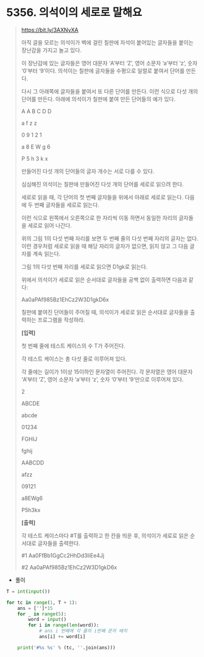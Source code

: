 # 5356. 의석이의 세로로 말해요

> https://bit.ly/3AXNyXA
>
> 아직 글을 모르는 의석이가 벽에 걸린 칠판에 자석이 붙어있는 글자들을 붙이는 장난감을 가지고 놀고 있다.
>
> 이 장난감에 있는 글자들은 영어 대문자 ‘A’부터 ‘Z’, 영어 소문자 ‘a’부터 ‘z’, 숫자 ‘0’부터 ‘9’이다. 의석이는 칠판에 글자들을 수평으로 일렬로 붙여서 단어를 만든다.
>
> 다시 그 아래쪽에 글자들을 붙여서 또 다른 단어를 만든다. 이런 식으로 다섯 개의 단어를 만든다. 아래에 의석이가 칠판에 붙여 만든 단어들의 예가 있다.
>
> A A B C D D
>
> a f z z
>
> 0 9 1 2 1
>
> a 8 E W g 6
>
> P 5 h 3 k x
>
> 만들어진 다섯 개의 단어들의 글자 개수는 서로 다를 수 있다.
>
>
> 심심해진 의석이는 칠판에 만들어진 다섯 개의 단어를 세로로 읽으려 한다.
>
> 세로로 읽을 때, 각 단어의 첫 번째 글자들을 위에서 아래로 세로로 읽는다. 다음에 두 번째 글자들을 세로로 읽는다.
>
> 이런 식으로 왼쪽에서 오른쪽으로 한 자리씩 이동 하면서 동일한 자리의 글자들을 세로로 읽어 나간다.
>
> 위의 그림 1의 다섯 번째 자리를 보면 두 번째 줄의 다섯 번째 자리의 글자는 없다. 이런 경우처럼 세로로 읽을 때 해당 자리의 글자가 없으면, 읽지 않고 그 다음 글자를 계속 읽는다.
>
> 그림 1의 다섯 번째 자리를 세로로 읽으면 D1gk로 읽는다.
>
> 위에서 의석이가 세로로 읽은 순서대로 글자들을 공백 없이 출력하면 다음과 같다:
>
> Aa0aPAf985Bz1EhCz2W3D1gkD6x
>
> 칠판에 붙여진 단어들이 주어질 때, 의석이가 세로로 읽은 순서대로 글자들을 출력하는 프로그램을 작성하라.
>
> 
>
> **[입력]**
>
>
> 첫 번째 줄에 테스트 케이스의 수 T가 주어진다.
>
>
> 각 테스트 케이스는 총 다섯 줄로 이루어져 있다.
>
> 각 줄에는 길이가 1이상 15이하인 문자열이 주어진다. 각 문자열은 영어 대문자 ‘A’부터 ‘Z’, 영어 소문자 ‘a’부터 ‘z’, 숫자 ‘0’부터 ‘9’만으로 이루어져 있다.
>
> 2 
>
> ABCDE 
>
> abcde 
>
> 01234 
>
> FGHIJ 
>
> fghij 
>
> AABCDD 
>
> afzz 
>
> 09121 
>
> a8EWg6 
>
> P5h3kx 
>
> **[출력]**
>
>
> 각 테스트 케이스마다 #T를 출력하고 한 칸을 띄운 후, 의석이가 세로로 읽은 순서대로 글자들을 출력한다.
>
> #1 Aa0FfBb1GgCc2HhDd3IiEe4Jj 
>
> #2 Aa0aPAf985Bz1EhCz2W3D1gkD6x

- 풀이

```python
T = int(input())

for tc in range(1, T + 1):
    ans = ['']*15
    for _ in range(5):
        word = input()
        for i in range(len(word)):
            # ans i 번째에 각 줄의 i번째 문자 배치
            ans[i] += word[i]

    print('#%s %s' % (tc, ''.join(ans)))
```

